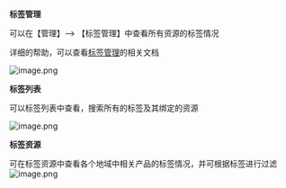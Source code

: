 **标签管理**

可以在【管理】--> 【标签管理】中查看所有资源的标签情况

详细的帮助，可以查看[标签管理](https://www.jdcloud.com/help/detail/3124/isCatalog/1 "标签管理")的相关文档

![image.png](https://img1.jcloudcs.com/cms/4421790b-cec3-4be1-93d6-d4c9126b53cf20180516142557.png)

**标签列表**

可以标签列表中查看，搜索所有的标签及其绑定的资源

![image.png](https://img1.jcloudcs.com/cms/5ca82e85-b6b9-4738-b8dd-f52aaecf3d5b20180516142957.png)

**标签资源**

可在标签资源中查看各个地域中相关产品的标签情况，并可根据标签进行过滤![image.png](https://img1.jcloudcs.com/cms/58e72595-998c-4919-a76b-196fbcb2e0c620180516143113.png)